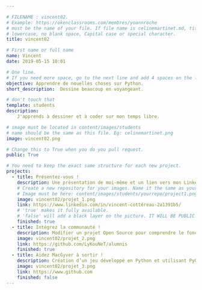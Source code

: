 ```yaml
---

# FILENAME : vincent02.
# Example: https://okenclassrooms.com/membres/yoannroche
# must be the name of your file. If file name is celinemartinet.md, title is celinemartinet.
# lowercase, no blank space, Capital case or special character.
title: vincent02

# First name or full name
name: Vincent
date: 2019-05-15 10:01

# One line.
# If you need more space, go to the next line and add 4 spaces on the left, as in 'description'.
objective: Apprendre de nouelles choses sur Python.
short_description:  Dessine beaucoup en voyangeant.

# don't touch that
template: students
description:
    J'apprends à dessiner et à coder sur mon temps libre.

# image must be located in content/images/students
# name should be the same as this file. Eg: celinemartinet.png
image: vincent02.png

# Change this to True when you do you pull request.
public: True

# You need to keep the exact same structure for each new project.
projects:
  - title: Présentez-vous !
    description: Une présentation de moi-même et un lien vers mon LinkedIn.
    # Create a new repository for your images. Name it the same as your nickname and profile picture.
    # Image must be here: content/images/students/yourrepo/project1.png
    image: vincent02/projet_1.png
    link: https://www.linkedin.com/in/vincent-cottéreau-2a1391b5/
    # 'true' makes it fully available.
    # 'false' will add a black layer on the picture. IT WILL BE PUBLIC!
    finished: true
  - title: Intégrez la communauté !
    description: Modifier un projet Open Source pour comprendre le fonctionnement de Git, de Github et des pull requests. 
    image: vincent02/projet_2.png
    link: https://github.com/LyKouNeT/alumnis
    finished: true
  - title: Aidez MacGyver à sortir !
    description: Création d’un jeu développé en Python et utilisant PyGame.
    image: vincent02/projet_3.png
    link: https://www.github.com
    finished: false
---
```

